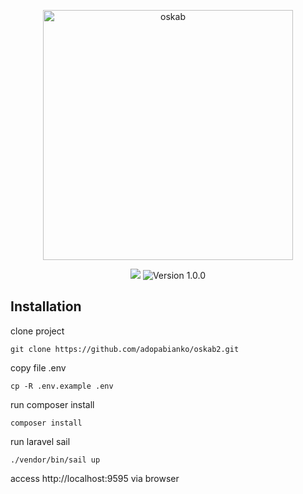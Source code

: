 <p align="center">
  <a href="#"><img alt="oskab" src="https://user-images.githubusercontent.com/8348927/101473721-c2b06480-397c-11eb-9d08-b7b30d445049.png" width="400"/></a>
</p>

<p align="center">
<a href="https://laravel.com"><img src="https://img.shields.io/badge/made%20with-Laravel-red"></a>
<img src="https://img.shields.io/badge/version-1.0.0-blueviolet" alt="Version 1.0.0">
</p>

## Installation

clone project

``
git clone https://github.com/adopabianko/oskab2.git
``

copy file .env

``
cp -R .env.example .env
``

run composer install

``
composer install
``

run laravel sail

``
./vendor/bin/sail up
``

access http://localhost:9595 via browser 